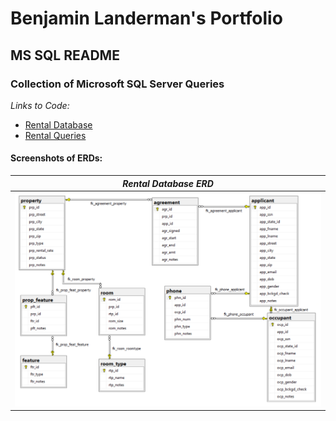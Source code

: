 # Benjamin Landerman's Portfolio

## MS SQL README

### Collection of Microsoft SQL Server Queries

*Links to Code:*
- [Rental Database](rental_database.sql "Rental Database")
- [Rental Queries](rental_queries.sql "Rental Queries")

#### Screenshots of ERDs:

| *Rental Database ERD*                         |
|:---------------------------------------------:|
|![Rental ERD](img/rental_erd.png)              |